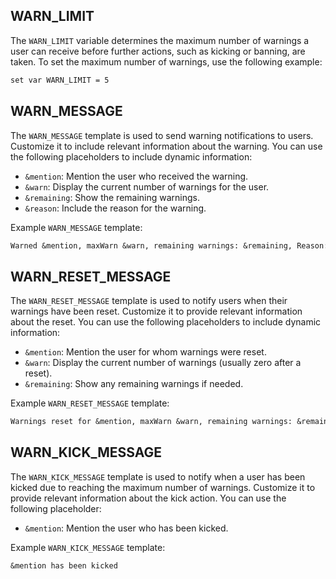 ## WARN_LIMIT

The `WARN_LIMIT` variable determines the maximum number of warnings a user can receive before further actions, such as kicking or banning, are taken. To set the maximum number of warnings, use the following example:

```markdown
set var WARN_LIMIT = 5
```
## WARN_MESSAGE

The `WARN_MESSAGE` template is used to send warning notifications to users. Customize it to include relevant information about the warning. You can use the following placeholders to include dynamic information:

- `&mention`: Mention the user who received the warning.
- `&warn`: Display the current number of warnings for the user.
- `&remaining`: Show the remaining warnings.
- `&reason`: Include the reason for the warning.

Example `WARN_MESSAGE` template:

```markdown
Warned &mention, maxWarn &warn, remaining warnings: &remaining, Reason: &reason
```
## WARN_RESET_MESSAGE

The `WARN_RESET_MESSAGE` template is used to notify users when their warnings have been reset. Customize it to provide relevant information about the reset. You can use the following placeholders to include dynamic information:

- `&mention`: Mention the user for whom warnings were reset.
- `&warn`: Display the current number of warnings (usually zero after a reset).
- `&remaining`: Show any remaining warnings if needed.

Example `WARN_RESET_MESSAGE` template:

```markdown
Warnings reset for &mention, maxWarn &warn, remaining warnings: &remaining
```
## WARN_KICK_MESSAGE

The `WARN_KICK_MESSAGE` template is used to notify when a user has been kicked due to reaching the maximum number of warnings. Customize it to provide relevant information about the kick action. You can use the following placeholder:

- `&mention`: Mention the user who has been kicked.

Example `WARN_KICK_MESSAGE` template:

```markdown
&mention has been kicked
```